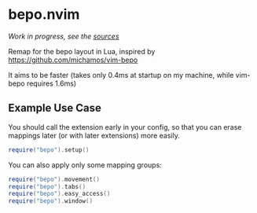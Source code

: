 # bepo.nvim

*Work in progress, see the [sources](https://github.com/cljoly/bepo.nvim/blob/main/fnl/bepo.fnl)*

Remap for the bepo layout in Lua, inspired by https://github.com/michamos/vim-bepo

It aims to be faster (takes only 0.4ms at startup on my machine, while vim-bepo requires 1.6ms)

## Example Use Case

You should call the extension early in your config, so that you can erase mappings later (or with later extensions) more easily.

``` lua
require("bepo").setup()
```

You can also apply only some mapping groups:
``` lua
require("bepo").movement()
require("bepo").tabs()
require("bepo").easy_access()
require("bepo").window()
```
